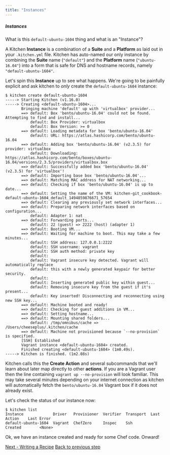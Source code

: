 ```yaml
---
title: "Instances"
---
```


##### Instances

What is this `default-ubuntu-1604` thing and what is an "Instance"?

A Kitchen **Instance** is a combination of a **Suite** and a **Platform** as laid out in your `.kitchen.yml` file. Kitchen has auto-named our only instance by combining the **Suite** name (`"default"`) and the **Platform** name (`"ubuntu-16.04"`) into a form that is safe for DNS and hostname records, namely `"default-ubuntu-1604"`.

Let's spin this **Instance** up to see what happens. We're going to be painfully explicit and ask kitchen to _only_ create the `default-ubuntu-1604` instance:

~~~colorful
$ kitchen create default-ubuntu-1604
-----> Starting Kitchen (v1.16.0)
-----> Creating <default-ubuntu-1604>...
       Bringing machine 'default' up with 'virtualbox' provider...
       ==> default: Box 'bento/ubuntu-16.04' could not be found. Attempting to find and install...
           default: Box Provider: virtualbox
           default: Box Version: >= 0
       ==> default: Loading metadata for box 'bento/ubuntu-16.04'
           default: URL: https://atlas.hashicorp.com/bento/ubuntu-16.04
       ==> default: Adding box 'bento/ubuntu-16.04' (v2.3.5) for provider: virtualbox
           default: Downloading: https://atlas.hashicorp.com/bento/boxes/ubuntu-16.04/versions/2.3.5/providers/virtualbox.box
       ==> default: Successfully added box 'bento/ubuntu-16.04' (v2.3.5) for 'virtualbox'!
       ==> default: Importing base box 'bento/ubuntu-16.04'...
       ==> default: Matching MAC address for NAT networking...
       ==> default: Checking if box 'bento/ubuntu-16.04' is up to date...
       ==> default: Setting the name of the VM: kitchen-git_cookbook-default-ubuntu-1604_default_1494859876671_57654
       ==> default: Clearing any previously set network interfaces...
       ==> default: Preparing network interfaces based on configuration...
           default: Adapter 1: nat
       ==> default: Forwarding ports...
           default: 22 (guest) => 2222 (host) (adapter 1)
       ==> default: Booting VM...
       ==> default: Waiting for machine to boot. This may take a few minutes...
           default: SSH address: 127.0.0.1:2222
           default: SSH username: vagrant
           default: SSH auth method: private key
           default:
           default: Vagrant insecure key detected. Vagrant will automatically replace
           default: this with a newly generated keypair for better security.
           default:
           default: Inserting generated public key within guest...
           default: Removing insecure key from the guest if it's present...
           default: Key inserted! Disconnecting and reconnecting using new SSH key...
       ==> default: Machine booted and ready!
       ==> default: Checking for guest additions in VM...
       ==> default: Setting hostname...
       ==> default: Mounting shared folders...
           default: /tmp/omnibus/cache => /Users/cheeseplus/.kitchen/cache
       ==> default: Machine not provisioned because `--no-provision` is specified.
       [SSH] Established
       Vagrant instance <default-ubuntu-1604> created.
       Finished creating <default-ubuntu-1604> (1m0.49s).
-----> Kitchen is finished. (1m2.08s)
~~~

Kitchen calls this the **Create Action** and several subcommands that we'll learn about later map directly to other **actions**. If you are a Vagrant user then the line containing `vagrant up --no-provision` will look familiar. This may take several minutes depending on
your internet connection as kitchen will automatically fetch the `bento/ubuntu-16.04`
Vagrant box if it does not already exist.

Let's check the status of our instance now:

~~~
$ kitchen list
Instance             Driver   Provisioner  Verifier  Transport  Last Action    Last Error
default-ubuntu-1604  Vagrant  ChefZero     Inspec    Ssh        Created        <None>
~~~

Ok, we have an instance created and ready for some Chef code. Onward!

<div class="sidebar--footer">
<a class="button primary-cta" href="/docs/getting-started/writing-recipe">Next - Writing a Recipe</a>
<a class="sidebar--footer--back" href="/docs/getting-started/kitchen-yml">Back to previous step</a>
</div>
